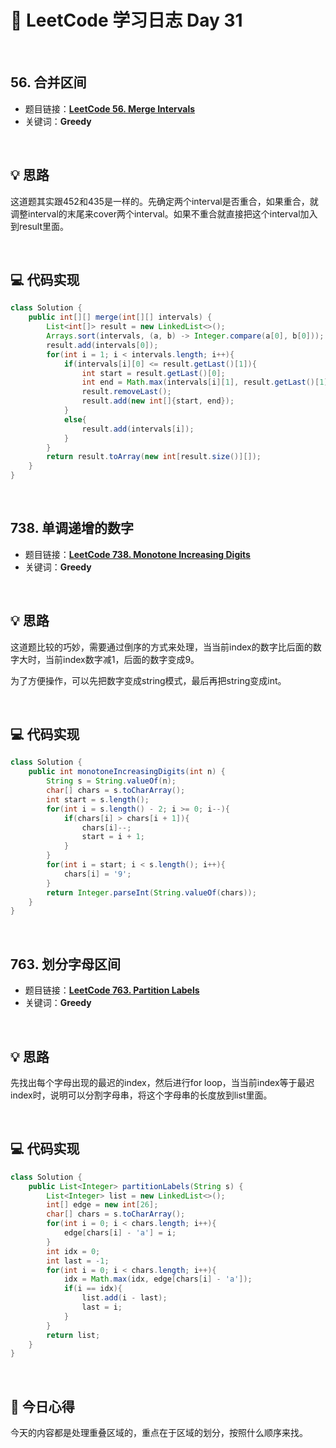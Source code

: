 # 📝 LeetCode 学习日志 Day 31

<br>

## 56. 合并区间
- 题目链接：[**LeetCode 56. Merge Intervals**](https://leetcode.com/problems/merge-intervals/)
- 关键词：**Greedy**  

<br>

## 💡 思路
这道题其实跟452和435是一样的。先确定两个interval是否重合，如果重合，就调整interval的末尾来cover两个interval。如果不重合就直接把这个interval加入到result里面。

<br>

## 💻 代码实现
```java
class Solution {
    public int[][] merge(int[][] intervals) {
        List<int[]> result = new LinkedList<>();
        Arrays.sort(intervals, (a, b) -> Integer.compare(a[0], b[0]));
        result.add(intervals[0]);
        for(int i = 1; i < intervals.length; i++){
            if(intervals[i][0] <= result.getLast()[1]){
                int start = result.getLast()[0];
                int end = Math.max(intervals[i][1], result.getLast()[1]);
                result.removeLast();
                result.add(new int[]{start, end});
            }
            else{
                result.add(intervals[i]);
            }
        }
        return result.toArray(new int[result.size()][]);
    }
}
```

<br>

## 738. 单调递增的数字
- 题目链接：[**LeetCode 738. Monotone Increasing Digits**](https://leetcode.com/problems/monotone-increasing-digits/)
- 关键词：**Greedy**

<br>

## 💡 思路
这道题比较的巧妙，需要通过倒序的方式来处理，当当前index的数字比后面的数字大时，当前index数字减1，后面的数字变成9。

为了方便操作，可以先把数字变成string模式，最后再把string变成int。


<br>

## 💻 代码实现
```java
class Solution {
    public int monotoneIncreasingDigits(int n) {
        String s = String.valueOf(n);
        char[] chars = s.toCharArray();
        int start = s.length();
        for(int i = s.length() - 2; i >= 0; i--){
            if(chars[i] > chars[i + 1]){
                chars[i]--;
                start = i + 1;
            }
        }
        for(int i = start; i < s.length(); i++){
            chars[i] = '9';
        }
        return Integer.parseInt(String.valueOf(chars));
    }
}
```

<br>

## 763. 划分字母区间 
- 题目链接：[**LeetCode 763. Partition Labels**](https://leetcode.com/problems/partition-labels/)
- 关键词：**Greedy**

<br>

## 💡 思路
先找出每个字母出现的最迟的index，然后进行for loop，当当前index等于最迟index时，说明可以分割字母串，将这个字母串的长度放到list里面。

<br>

## 💻 代码实现
```java
class Solution {
    public List<Integer> partitionLabels(String s) {
        List<Integer> list = new LinkedList<>();
        int[] edge = new int[26];
        char[] chars = s.toCharArray();
        for(int i = 0; i < chars.length; i++){
            edge[chars[i] - 'a'] = i;
        }
        int idx = 0;
        int last = -1;
        for(int i = 0; i < chars.length; i++){
            idx = Math.max(idx, edge[chars[i] - 'a']);
            if(i == idx){
                list.add(i - last);
                last = i;
            }
        }
        return list;
    }
}
```

<br>

## 📝 今日心得
今天的内容都是处理重叠区域的，重点在于区域的划分，按照什么顺序来找。